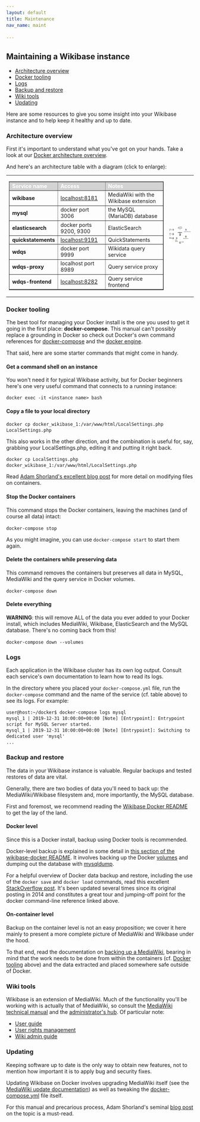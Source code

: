 ```yaml
---
layout: default
title: Maintenance
nav_name: maint

---
```

## Maintaining a Wikibase instance

* [Architecture overview]({{site.url}}/maint#architecture-overview)
* [Docker tooling]({{site.url}}/maint#docker-tooling)
 * [Logs]({{site.url}}/maint#logs)
* [Backup and restore]({{site.url}}/maint#backup-and-restore)
* [Wiki tools]({{site.url}}/maint#wiki-tools)
* [Updating]({{site.url}}/maint#updating)

Here are some resources to give you some insight into your Wikibase instance and to help keep it healthy and up to date.

### Architecture overview

First it's important to understand what you've got on your hands. Take a look at our [Docker architecture overview](https://github.com/wmde/wikibase-docker#wikibase-docker). 

And here's an architecture table with a diagram (click to enlarge):

<table>
<tbody>
<tr>
<td>

<table style="width: auto;" border="1">
<tbody>
<tr style="background-color:#D3D3D3;color:#ffffff;">
<td><b>Service name</b></td>
<td><b>Access</b></td>
<td><b>Notes</b></td>
</tr>
<tr>
<td><b>wikibase</b></td>
<td><a href="http://localhost:8181">localhost:8181</a></td>
<td>MediaWiki with the Wikibase extension</td>
</tr>
<tr>
<td><b>mysql</b></td>
<td>docker port 3006</td>
<td>the MySQL (MariaDB) database</td>
</tr>
<tr>
<td><b>elasticsearch</b></td>
<td>docker ports 9200, 9300</td>
<td>ElasticSearch</td>
</tr>
<tr>
<td><b>quickstatements</b></td>
<td><a href="http://localhost:9191">localhost:9191</a></td>
<td>QuickStatements</td>
</tr>
<tr>
<td><b>wdqs</b></td>
<td>docker port 9999</td>
<td>Wikidata query service</td>
</tr>
<tr>
<td><b>wdqs-proxy</b></td>
<td>localhost port 8989</td>
<td>Query service proxy</td>
</tr>
<tr>
<td><b>wdqs-frontend</b></td>
<td><a href="http://localhost:8282">localhost:8282</a></td>
<td>Query service frontend</td>
</tr>
</tbody>
</table>

</td>

<td>

<a href="{{site.url}}images/wikibase-diagram.png"><img src="images/wikibase-diagram-s.png" border=0></a>

</td>
</tbody>
</table>

<!--
[![Wikibase diagram](images/wikibase-diagram-s.png "Wikibase architecture diagram")]({{site.url}}images/wikibase-diagram.png)
-->

### Docker tooling

The best tool for managing your Docker install is the one you used to get it going in the first place: **docker-compose**. This manual can't possibly replace a grounding in Docker so check out Docker's own command references for [docker-compose](https://docs.docker.com/compose/reference/) and the [docker engine](https://docs.docker.com/engine/reference/commandline/docker/).

That said, here are some starter commands that might come in handy.

#### Get a command shell on an instance

You won't need it for typical Wikibase activity, but for Docker beginners here's one very useful command that connects to a running instance:

```
docker exec -it <instance name> bash
```

#### Copy a file to your local directory 
```
docker cp docker_wikibase_1:/var/www/html/LocalSettings.php LocalSettings.php
```

This also works in the other direction, and the combination is useful for, say, grabbing your LocalSettings.php, editing it and putting it right back.

```
docker cp LocalSettings.php docker_wikibase_1:/var/www/html/LocalSettings.php 
```

Read [Adam Shorland's excellent blog post](https://addshore.com/2018/06/customizing-wikibase-config-in-the-docker-compose-example/) for more detail on modifying files on containers.

#### Stop the Docker containers

This command stops the Docker containers, leaving the machines (and of course all data) intact:

`docker-compose stop`

As you might imagine, you can use `docker-compose start` to start them again.

#### Delete the containers while preserving data

This command removes the containers but preserves all data in MySQL, MediaWiki and the query service in Docker volumes.

`docker-compose down`

#### Delete everything

**WARNING**: this will remove ALL of the data you ever added to your Docker install, which includes MediaWiki, Wikibase, ElasticSearch and the MySQL database. There's no coming back from this!

`docker-compose down --volumes`


### Logs

Each application in the Wikibase cluster has its own log output. Consult each service's own documentation to learn how to read its logs.

In the directory where you placed your `docker-compose.yml` file, run the `docker-compose` command and the name of the service (cf. table above) to see its logs. For example:
```
user@host:~/docker$ docker-compose logs mysql
mysql_1 | 2019-12-31 10:00:00+00:00 [Note] [Entrypoint]: Entrypoint script for MySQL Server started.
mysql_1 | 2019-12-31 10:00:00+00:00 [Note] [Entrypoint]: Switching to dedicated user 'mysql'
...
```

### Backup and restore

The data in your Wikibase instance is valuable. Regular backups and tested restores of data are vital.

Generally, there are two bodies of data you'll need to back up: the MediaWiki/Wikibase filesystem and, more importantly, the MySQL database.

First and foremost, we recommend reading the [Wikibase Docker README](https://github.com/wmde/wikibase-docker/blob/master/README-compose.md) to get the lay of the land.

#### Docker level

Since this is a Docker install, backup using Docker tools is recommended.

Docker-level backup is explained in some detail in [this section of the wikibase-docker README](https://github.com/wmde/wikibase-docker/blob/master/README-compose.md#backing-up-data-from-docker-volumes). It involves backing up the Docker [volumes](https://docs.docker.com/storage/volumes/) and dumping out the database with [mysqldump](https://mariadb.com/kb/en/making-backups-with-mysqldump/).

For a helpful overview of Docker data backup and restore, including the use of the `docker save` and `docker load` commands, read this excellent [StackOverflow post](https://stackoverflow.com/questions/26331651/how-can-i-backup-a-docker-container-with-its-data-volumes#26339848). It's been updated several times since its original posting in 2014 and constitutes a great tour and jumping-off point for the docker command-line reference linked above.

#### On-container level

Backup on the container level is not an easy proposition; we cover it here mainly to present a more complete picture of MediaWiki and Wikibase under the hood.

To that end, read the documentation on [backing up a MediaWiki](https://www.mediawiki.org/wiki/Manual:Backing_up_a_wiki), bearing in mind that the work needs to be done from within the containers (cf. [Docker tooling]({{site.url}}/maint#docker-tooling) above) and the data extracted and placed somewhere safe outside of Docker.


### Wiki tools

Wikibase is an extension of MediaWiki. Much of the functionality you'll be working with is actually that of MediaWiki, so consult the [MediaWiki technical manual](https://www.mediawiki.org/wiki/Manual:Contents) and the [administrator's hub](https://www.mediawiki.org/wiki/Sysadmin_hub). Of particular note:

* [User guide](https://www.mediawiki.org/wiki/Help:Contents)
* [User rights management](https://www.mediawiki.org/wiki/Manual:User_rights)
* [Wiki admin guide](https://www.mediawiki.org/wiki/Manual:Administrators)


### Updating

Keeping software up to date is the only way to obtain new features, not to mention how important it is to apply bug and security fixes. 

Updating Wikibase on Docker involves upgrading MediaWiki itself (see the [MediaWiki update documentation](https://www.mediawiki.org/wiki/Manual:Update.php)) as well as tweaking the [docker-compose.yml](https://github.com/wmde/wikibase-docker/blob/master/docker-compose.yml) file itself.

For this manual and precarious process, Adam Shorland's seminal [blog post](https://addshore.com/2019/01/wikibase-docker-mediawiki-wikibase-update/) on the topic is a must-read.
